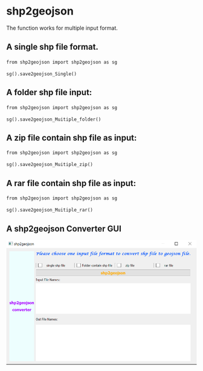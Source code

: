 # shp2geojson

The function works for multiple input format.

## **A single shp file format.**

`from shp2geojson import shp2geojson as sg`

`sg().save2geojson_Single()`

## **A folder shp file input:**

`from shp2geojson import shp2geojson as sg`

`sg().save2geojson_Muitiple_folder()`

## **A zip file contain shp file as input:**

`from shp2geojson import shp2geojson as sg`

`sg().save2geojson_Muitiple_zip()`

## **A rar file contain shp file as input:**

`from shp2geojson import shp2geojson as sg`

`sg().save2geojson_Muitiple_rar()`



## A shp2geojson Converter GUI

<img src=gui/converter.png alt="image-20191023215104309" style="zoom:67%;" />
